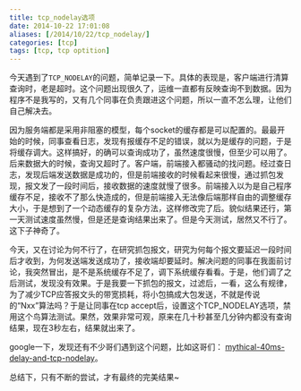 ```yaml
---
title: tcp_nodelay选项
date: 2014-10-22 17:01:08
aliases: [/2014/10/22/tcp_nodelay/]
categories: [tcp] 
tags: [tcp, tcp optition]
---
```

今天遇到了`TCP_NODELAY`的问题，简单记录一下。具体的表现是，客户端进行清算查询时，老是超时。这个问题出现很久了，运维一直都有反映查询不到数据。因为程序不是我写的，又有几个同事在负责跟进这个问题，所以一直不怎么理，让他们自己解决去。 
 
因为服务端都是采用非阻塞的模型，每个socket的缓存都是可以配置的。最最开始的时候，同事查看日志，发现有报缓存不足的错误，就以为是缓存的问题，于是将缓存调大。这样搞好，的确可以查询成功了，虽然速度很慢，但至少可以用了。后来数据大的时候，查询又超时了。客户端，前端接入都骚动的找问题。经过查日志，发现后端发送数据是成功的，但是前端接收的时候看起来很慢，通过抓包发现，报文发了一段时间后，接收数据的速度就慢了很多。前端接入以为是自己程序缓存不足，接收不了那么快造成的，但是前端接入无法像后端那样自由的调整缓存大小，于是想到了一个动态缓存的复杂方法，这样修改完了后。貌似结果还行，第一天测试速度虽然慢，但是还是查询结果出来了。但是今天测试，居然又不行了。这下子神奇了。    

今天，又在讨论为何不行了，在研究抓包报文，研究为何每个报文要延迟一段时间后才收到，为何发送端发送成功了，接收端却要延时。解决问题的同事在我面前讨论，我突然冒出，是不是系统缓存不足了，调下系统缓存看看。于是，他们调了之后测试，发现没有效果。于是我要一下抓包的报文，过滤后，一看，这么有规律，为了减少TCP应答报文头的带宽损耗，将小包搞成大包发送，不就是传说的“Nxx”算法吗？于是让同事在tcp accept后，设置这个TCP_NODELAY选项，禁用这个鸟算法测试。果然，效果非常可观，原来在几十秒甚至几分钟内都没有查询结果，现在3秒左右，结果就出来了。 

google一下，发现还有不少哥们遇到这个问题，比如这哥们： [mythical-40ms-delay-and-tcp-nodelay](http://jerrypeng.me/2013/08/mythical-40ms-delay-and-tcp-nodelay/#sec-4-2)。 

总结下，只有不断的尝试，才有最终的完美结果~

